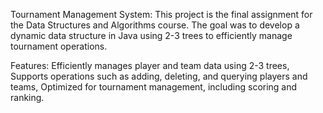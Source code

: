 Tournament Management System:
This project is the final assignment for the Data Structures and Algorithms course.
The goal was to develop a dynamic data structure in Java using 2-3 trees to efficiently manage tournament operations.

Features:
Efficiently manages player and team data using 2-3 trees, Supports operations such as adding, deleting, and querying players and teams, Optimized for tournament management, including scoring and ranking.
